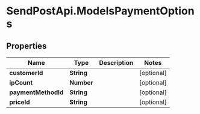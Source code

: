# SendPostApi.ModelsPaymentOptions

## Properties
Name | Type | Description | Notes
------------ | ------------- | ------------- | -------------
**customerId** | **String** |  | [optional] 
**ipCount** | **Number** |  | [optional] 
**paymentMethodId** | **String** |  | [optional] 
**priceId** | **String** |  | [optional] 
